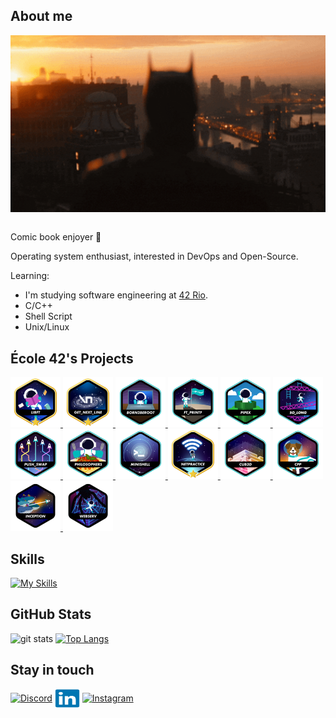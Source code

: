 ## About me

<div align="center">
<img hight="300" width="700" alt="GIF" align="center" src="https://github.com/fesper-s/fesper-s/blob/main/assets/theBatman.gif">
</div><br>


Comic book enjoyer 🦇

Operating system enthusiast, interested in DevOps and Open-Source.

Learning:
* I'm studying software engineering at [42 Rio](https://42.rio/).
* C/C++
* Shell Script
* Unix/Linux

## École 42's Projects
<a href="https://github.com/fesper-s/42-libft">
<img height="80px" src="./src/42_badges/libftm.png" />
</a>
<a href="https://github.com/fesper-s/42-get_next_line">
<img height="80px" src="./src/42_badges/get_next_linem.png" />
</a>
<a href="https://github.com/fesper-s/42-born2beroot">
<img height="80px" src="./src/42_badges/born2beroote.png" />
</a>
<a href="https://github.com/fesper-s/42-ft_printf">
<img height="80px" src="./src/42_badges/ft_printfe.png" />
</a>
<a href="https://github.com/fesper-s/42-pipex">
<img height="80px" src="./src/42_badges/pipexe.png" />
</a>
<a href="https://github.com/fesper-s/42-so_long">
<img height="80px" src="./src/42_badges/so_longe.png" />
</a>
<a href="https://github.com/fesper-s/42-push_swap">
<img height="80px" src="./src/42_badges/push_swape.png" />
</a>
<a href="https://github.com/fesper-s/42-Philosophers">
<img height="80px" src="./src/42_badges/philosopherse.png" />
</a>
<a href="https://github.com/fesper-s/42-minishell">
<img height="80px" src="./src/42_badges/minishelle.png" />
</a>
<a href="https://github.com/fesper-s/42-NetPractice">
<img height="80px" src="./src/42_badges/netpracticem.png" />
</a>
<a href="https://github.com/fesper-s/42-cub3d">
<img height="80px" src="./src/42_badges/cub3de.png" />
</a>
<a href="https://github.com/fesper-s/42-CPP">
<img height="80px" src="./src/42_badges/cppe.png" />
</a>
<a href="https://github.com/fesper-s/42-Inception">
<img height="80px" src="./src/42_badges/inceptionn.png" />
</a>
<a href="https://github.com/fesper-s/42-webserv">
<img height="80px" src="./src/42_badges/webservn.png" />
</a>

## Skills
[![My Skills](https://skillicons.dev/icons?i=c,cpp,bash,linux,git,github,python,js,nodejs)](https://skillicons.dev)
<br>
    
## GitHub Stats
![git stats](https://github-readme-streak-stats.herokuapp.com/?user=fesper-s&show_icons=true&count_private=false&theme=regular&include_all_commits=true)
[![Top Langs](https://github-readme-stats.vercel.app/api/top-langs/?username=fesper-s&layout=compact)](https://github.com/anuraghazra/github-readme-stats)

## Stay in touch
<div>
  <a href="https://www.discord.com/users/322134049881587713" target="_blank"><img align="center" alt="Discord" height="30" width="40" src="https://raw.githubusercontent.com/rahuldkjain/github-profile-readme-generator/master/src/images/icons/Social/discord.svg"></a>
  <a href="https://www.linkedin.com/in/fesper-s/" target="_blank"><img align="center" alt="Linkedin" height="30" width="40" src="https://raw.githubusercontent.com/devicons/devicon/master/icons/linkedin/linkedin-original.svg"></a>
  <a href="https://instagram.com/fabricio_esper" target="_blank"><img align="center" src="https://raw.githubusercontent.com/rahuldkjain/github-profile-readme-generator/master/src/images/icons/Social/instagram.svg" alt="Instagram" height="30" width="40" /></a>
</div>
